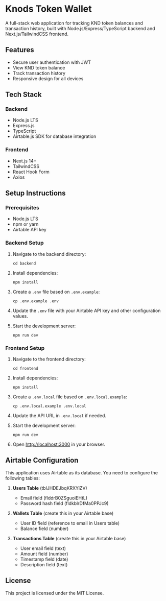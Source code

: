 # Knods Token Wallet

A full-stack web application for tracking KND token balances and transaction history, built with Node.js/Express/TypeScript backend and Next.js/TailwindCSS frontend.

## Features

- Secure user authentication with JWT
- View KND token balance
- Track transaction history
- Responsive design for all devices

## Tech Stack

### Backend
- Node.js LTS
- Express.js
- TypeScript
- Airtable.js SDK for database integration

### Frontend
- Next.js 14+
- TailwindCSS
- React Hook Form
- Axios

## Setup Instructions

### Prerequisites
- Node.js LTS
- npm or yarn
- Airtable API key

### Backend Setup
1. Navigate to the backend directory:
   ```
   cd backend
   ```

2. Install dependencies:
   ```
   npm install
   ```

3. Create a `.env` file based on `.env.example`:
   ```
   cp .env.example .env
   ```

4. Update the `.env` file with your Airtable API key and other configuration values.

5. Start the development server:
   ```
   npm run dev
   ```

### Frontend Setup
1. Navigate to the frontend directory:
   ```
   cd frontend
   ```

2. Install dependencies:
   ```
   npm install
   ```

3. Create a `.env.local` file based on `.env.local.example`:
   ```
   cp .env.local.example .env.local
   ```

4. Update the API URL in `.env.local` if needed.

5. Start the development server:
   ```
   npm run dev
   ```

6. Open [http://localhost:3000](http://localhost:3000) in your browser.

## Airtable Configuration

This application uses Airtable as its database. You need to configure the following tables:

1. **Users Table** (tblJHDEJbqKRXYiZV)
   - Email field (flddrB0ZSguoiEHtL)
   - Password hash field (fldkblrDfMa0PPJc9)

2. **Wallets Table** (create this in your Airtable base)
   - User ID field (reference to email in Users table)
   - Balance field (number)

3. **Transactions Table** (create this in your Airtable base)
   - User email field (text)
   - Amount field (number)
   - Timestamp field (date)
   - Description field (text)

## License

This project is licensed under the MIT License.
